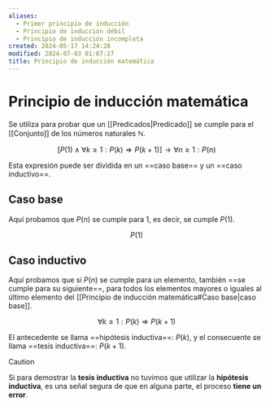 ```yaml
---
aliases:
  - Primer principio de inducción
  - Principio de inducción débil
  - Principio de inducción incompleta
created: 2024-05-17 14:24:28
modified: 2024-07-03 01:07:27
title: Principio de inducción matemática
---
```


# Principio de inducción matemática

Se utiliza para probar que un [[Predicados|Predicado]] se cumple para el [[Conjunto]] de los números naturales $\mathbb{N}$.

$$
\left[ P(1) \land \forall k \geq 1: P(k) \Rightarrow P(k + 1) \right] \rightarrow \forall n \geq 1: P(n)
$$

Esta expresión puede ser dividida en un ==caso base== y un ==caso inductivo==.

## Caso base

Aquí probamos que $P(n)$ se cumple para $1$, es decir, se cumple $P(1)$.

$$
P(1)
$$

## Caso inductivo

Aquí probamos que si $P(n)$ se cumple para un elemento, también ==se cumple para su siguiente==, para todos los elementos mayores o iguales al último elemento del [[Principio de inducción matemática#Caso base|caso base]].

$$
\forall k \geq 1: P(k) \Rightarrow P(k + 1)
$$

El antecedente se llama ==hipótesis inductiva==: $P(k)$, y el consecuente se llama ==tesis inductiva==: $P(k + 1)$.

> [!caution]
> Si para demostrar la **tesis inductiva** no tuvimos que utilizar la **hipótesis inductiva**, es una señal segura de que en alguna parte, el proceso **tiene un error**.
